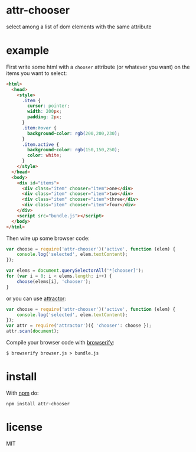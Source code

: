 # attr-chooser

select among a list of dom elements with the same attribute

# example

First write some html with a `chooser` attribute (or whatever you want) on the
items you want to select:

``` html
<html>
  <head>
    <style>
      .item {
        cursor: pointer;
        width: 200px;
        padding: 2px;
      }
      .item:hover {
        background-color: rgb(200,200,230);
      }
      .item.active {
        background-color: rgb(150,150,250);
        color: white;
      }
    </style>
  </head>
  <body>
    <div id="items">
      <div class="item" chooser="item">one</div>
      <div class="item" chooser="item">two</div>
      <div class="item" chooser="item">three</div>
      <div class="item" chooser="item">four</div>
    </div>
    <script src="bundle.js"></script>
  </body>
</html>
```

Then wire up some browser code:

``` js
var choose = require('attr-chooser')('active', function (elem) {
    console.log('selected', elem.textContent);
});

var elems = document.querySelectorAll('*[chooser]');
for (var i = 0; i < elems.length; i++) {
    choose(elems[i], 'chooser');
}
```

or you can use [attractor](https://npmjs.org/package/attractor):

``` js
var choose = require('attr-chooser')('active', function (elem) {
    console.log('selected', elem.textContent);
});
var attr = require('attractor')({ 'chooser': choose });
attr.scan(document);
```

Compile your browser code with [browserify](http://browserify.org):

```
$ browserify browser.js > bundle.js
```

# install

With [npm](https://npmjs.org) do:

```
npm install attr-chooser
```

# license

MIT

